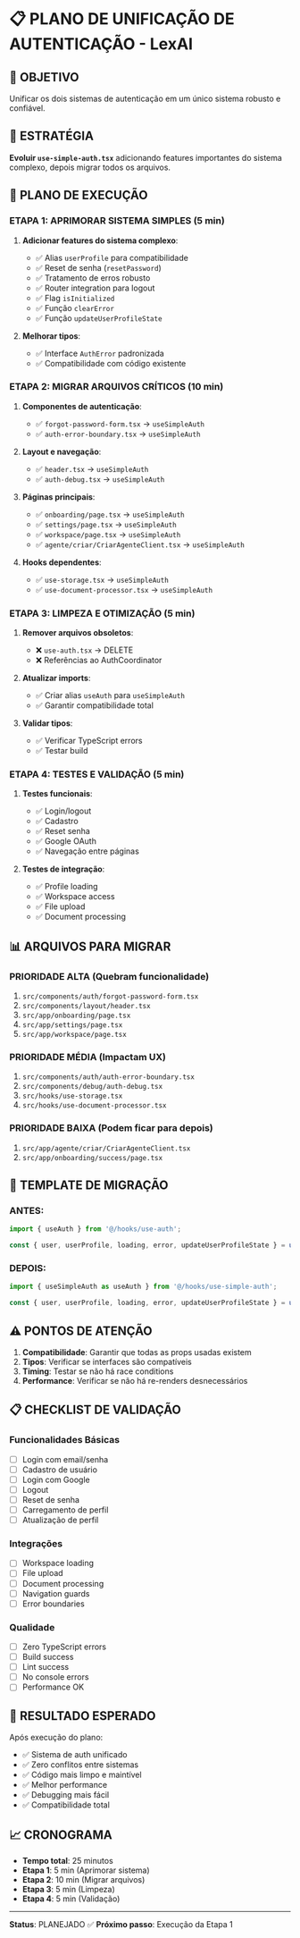 # 📋 PLANO DE UNIFICAÇÃO DE AUTENTICAÇÃO - LexAI

## 🎯 OBJETIVO
Unificar os dois sistemas de autenticação em um único sistema robusto e confiável.

## 🔄 ESTRATÉGIA
**Evoluir `use-simple-auth.tsx`** adicionando features importantes do sistema complexo, depois migrar todos os arquivos.

## 📝 PLANO DE EXECUÇÃO

### **ETAPA 1: APRIMORAR SISTEMA SIMPLES** (5 min)
1. **Adicionar features do sistema complexo**:
   - ✅ Alias `userProfile` para compatibilidade
   - ✅ Reset de senha (`resetPassword`)
   - ✅ Tratamento de erros robusto
   - ✅ Router integration para logout
   - ✅ Flag `isInitialized`
   - ✅ Função `clearError`
   - ✅ Função `updateUserProfileState`

2. **Melhorar tipos**:
   - ✅ Interface `AuthError` padronizada
   - ✅ Compatibilidade com código existente

### **ETAPA 2: MIGRAR ARQUIVOS CRÍTICOS** (10 min)
1. **Componentes de autenticação**:
   - ✅ `forgot-password-form.tsx` → `useSimpleAuth`
   - ✅ `auth-error-boundary.tsx` → `useSimpleAuth`

2. **Layout e navegação**:
   - ✅ `header.tsx` → `useSimpleAuth`
   - ✅ `auth-debug.tsx` → `useSimpleAuth`

3. **Páginas principais**:
   - ✅ `onboarding/page.tsx` → `useSimpleAuth`
   - ✅ `settings/page.tsx` → `useSimpleAuth`
   - ✅ `workspace/page.tsx` → `useSimpleAuth`
   - ✅ `agente/criar/CriarAgenteClient.tsx` → `useSimpleAuth`

4. **Hooks dependentes**:
   - ✅ `use-storage.tsx` → `useSimpleAuth`
   - ✅ `use-document-processor.tsx` → `useSimpleAuth`

### **ETAPA 3: LIMPEZA E OTIMIZAÇÃO** (5 min)
1. **Remover arquivos obsoletos**:
   - ❌ `use-auth.tsx` → DELETE
   - ❌ Referências ao AuthCoordinator

2. **Atualizar imports**:
   - ✅ Criar alias `useAuth` para `useSimpleAuth`
   - ✅ Garantir compatibilidade total

3. **Validar tipos**:
   - ✅ Verificar TypeScript errors
   - ✅ Testar build

### **ETAPA 4: TESTES E VALIDAÇÃO** (5 min)
1. **Testes funcionais**:
   - ✅ Login/logout
   - ✅ Cadastro
   - ✅ Reset senha
   - ✅ Google OAuth
   - ✅ Navegação entre páginas

2. **Testes de integração**:
   - ✅ Profile loading
   - ✅ Workspace access
   - ✅ File upload
   - ✅ Document processing

## 📊 ARQUIVOS PARA MIGRAR

### **PRIORIDADE ALTA** (Quebram funcionalidade)
1. `src/components/auth/forgot-password-form.tsx`
2. `src/components/layout/header.tsx`
3. `src/app/onboarding/page.tsx`
4. `src/app/settings/page.tsx`
5. `src/app/workspace/page.tsx`

### **PRIORIDADE MÉDIA** (Impactam UX)
1. `src/components/auth/auth-error-boundary.tsx`
2. `src/components/debug/auth-debug.tsx`
3. `src/hooks/use-storage.tsx`
4. `src/hooks/use-document-processor.tsx`

### **PRIORIDADE BAIXA** (Podem ficar para depois)
1. `src/app/agente/criar/CriarAgenteClient.tsx`
2. `src/app/onboarding/success/page.tsx`

## 🔧 TEMPLATE DE MIGRAÇÃO

### **ANTES:**
```typescript
import { useAuth } from '@/hooks/use-auth';

const { user, userProfile, loading, error, updateUserProfileState } = useAuth();
```

### **DEPOIS:**
```typescript
import { useSimpleAuth as useAuth } from '@/hooks/use-simple-auth';

const { user, userProfile, loading, error, updateUserProfileState } = useAuth();
```

## ⚠️ PONTOS DE ATENÇÃO

1. **Compatibilidade**: Garantir que todas as props usadas existem
2. **Tipos**: Verificar se interfaces são compatíveis
3. **Timing**: Testar se não há race conditions
4. **Performance**: Verificar se não há re-renders desnecessários

## 📋 CHECKLIST DE VALIDAÇÃO

### **Funcionalidades Básicas**
- [ ] Login com email/senha
- [ ] Cadastro de usuário
- [ ] Login com Google
- [ ] Logout
- [ ] Reset de senha
- [ ] Carregamento de perfil
- [ ] Atualização de perfil

### **Integrações**
- [ ] Workspace loading
- [ ] File upload
- [ ] Document processing
- [ ] Navigation guards
- [ ] Error boundaries

### **Qualidade**
- [ ] Zero TypeScript errors
- [ ] Build success
- [ ] Lint success
- [ ] No console errors
- [ ] Performance OK

## 🚀 RESULTADO ESPERADO

Após execução do plano:
- ✅ Sistema de auth unificado
- ✅ Zero conflitos entre sistemas
- ✅ Código mais limpo e maintível
- ✅ Melhor performance
- ✅ Debugging mais fácil
- ✅ Compatibilidade total

## 📈 CRONOGRAMA

- **Tempo total**: 25 minutos
- **Etapa 1**: 5 min (Aprimorar sistema)
- **Etapa 2**: 10 min (Migrar arquivos)
- **Etapa 3**: 5 min (Limpeza)
- **Etapa 4**: 5 min (Validação)

---

**Status**: PLANEJADO ✅
**Próximo passo**: Execução da Etapa 1
